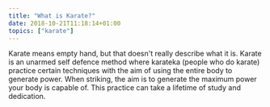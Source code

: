 ```yaml
---
title: "What is Karate?"
date: 2018-10-21T11:18:14+01:00
topics: ["karate"]
---
```

Karate means empty hand, but that doesn't really describe what it is. Karate is an unarmed self defence method where karateka (people who do karate) practice certain techniques with the aim of using the entire body to generate power. When striking, the aim is to generate the maximum power your body is capable of. This practice can take a lifetime of study and dedication.
